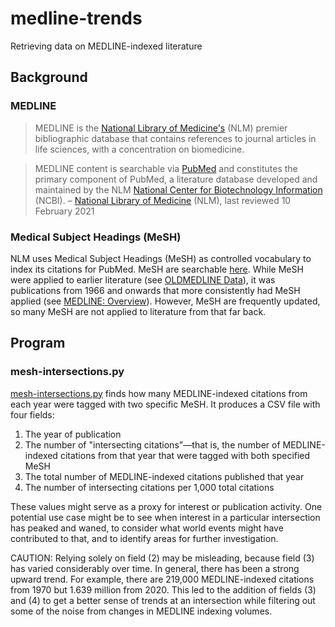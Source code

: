 # medline-trends
Retrieving data on MEDLINE-indexed literature

## Background

### MEDLINE

> MEDLINE is the [National Library of Medicine's](https://www.nlm.nih.gov/ "National Library of Medicine - National Institutes of Health") (NLM) premier bibliographic database that contains references to journal articles in life sciences, with a concentration on biomedicine.

> MEDLINE content is searchable via [PubMed](https://pubmed.ncbi.nlm.nih.gov/ "PubMed®") and constitutes the primary component of PubMed, a literature database developed and maintained by the NLM [National Center for Biotechnology Information](https://www.ncbi.nlm.nih.gov/ "National Center for Biotechnology Information") (NCBI). – [National Library of Medicine](https://www.nlm.nih.gov/medline/index.html "MEDLINE Home") (NLM), last reviewed 10 February 2021

### Medical Subject Headings (MeSH)

NLM uses Medical Subject Headings (MeSH) as controlled vocabulary to index its citations for PubMed. MeSH are searchable [here](https://www.ncbi.nlm.nih.gov/mesh/ "Home - MeSH - NCBI"). While MeSH were applied to earlier literature (see [OLDMEDLINE Data](https://www.nlm.nih.gov/databases/databases_oldmedline.html "OLDMEDLINE Data")), it was publications from 1966 and onwards that more consistently had MeSH applied (see [MEDLINE: Overview](https://www.nlm.nih.gov/medline/medline_overview.html "MEDLINE Overview")). However, MeSH are frequently updated, so many MeSH are not applied to literature from that far back.

## Program

### mesh-intersections.py

[mesh-intersections.py](https://github.com/crowtherln/medline-trends/blob/main/mesh-intersections.py "medline-trends/mesh-intersections.py at main • crowtherln/medline-trends") finds how many MEDLINE-indexed citations from each year were tagged with two specific MeSH. It produces a CSV file with four fields:

1. The year of publication
2. The number of "intersecting citations"—that is, the number of MEDLINE-indexed citations from that year that were tagged with both specified MeSH
3. The total number of MEDLINE-indexed citations published that year
4. The number of intersecting citations per 1,000 total citations

These values might serve as a proxy for interest or publication activity. One potential use case might be to see when interest in a particular intersection has peaked and waned, to consider what world events might have contributed to that, and to identify areas for further investigation.

CAUTION: Relying solely on field (2) may be misleading, because field (3) has varied considerably over time. In general, there has been a strong upward trend. For example, there are 219,000 MEDLINE-indexed citations from 1970 but 1.639 million from 2020. This led to the addition of fields (3) and (4) to get a better sense of trends at an intersection while filtering out some of the noise from changes in MEDLINE indexing volumes.
